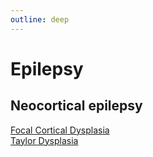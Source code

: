 ```yaml
---
outline: deep
---
```


# Epilepsy

## Neocortical epilepsy

[Focal Cortical Dysplasia](https://radiopaedia.org/articles/focal-cortical-dysplasia)  
[Taylor Dysplasia](https://radiopaedia.org/articles/taylor-dysplasia)  